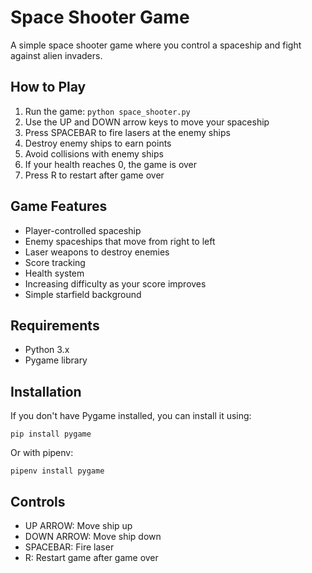 # Space Shooter Game

A simple space shooter game where you control a spaceship and fight against alien invaders.

## How to Play

1. Run the game: `python space_shooter.py`
2. Use the UP and DOWN arrow keys to move your spaceship
3. Press SPACEBAR to fire lasers at the enemy ships
4. Destroy enemy ships to earn points
5. Avoid collisions with enemy ships
6. If your health reaches 0, the game is over
7. Press R to restart after game over

## Game Features

- Player-controlled spaceship
- Enemy spaceships that move from right to left
- Laser weapons to destroy enemies
- Score tracking
- Health system
- Increasing difficulty as your score improves
- Simple starfield background

## Requirements

- Python 3.x
- Pygame library

## Installation

If you don't have Pygame installed, you can install it using:

```
pip install pygame
```

Or with pipenv:

```
pipenv install pygame
```

## Controls

- UP ARROW: Move ship up
- DOWN ARROW: Move ship down
- SPACEBAR: Fire laser
- R: Restart game after game over
